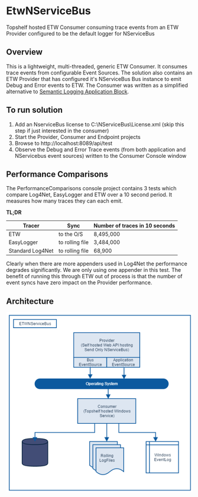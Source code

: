 # EtwNServiceBus

Topshelf hosted ETW Consumer consuming trace events from an ETW Provider configured to be the default logger for NServiceBus

## Overview

This is a lightweight, multi-threaded, generic ETW Consumer. It consumes trace events from configurable Event Sources. The solution also contains an ETW Provider that has configured it's NServiceBus Bus instance to emit Debug and Error events to ETW.
The Consumer was written as a simplified alternative to [Semantic Logging Application Block](https://msdn.microsoft.com/en-us/library/dn440729(v=pandp.60).aspx).

## To run solution

1. Add an NserviceBus license to C:\NServiceBus\License.xml (skip this step if just interested in the consumer)
2. Start the Provider, Consumer and Endpoint projects
3. Browse to http://localhost:8089/api/test
4. Observe the Debug and Error Trace events (from both application and NServicebus event sources) written to the Consumer Console window

## Performance Comparisons

The PerformanceComparisons console project contains 3 tests which compare Log4Net, EasyLogger and ETW over a 10 second period.  It measures how many traces they can each emit.

**TL;DR**

| Tracer            | Sync             | Number of traces in 10 seconds  |
| ----------------- | ---------------- | ------------------------------- |
| ETW               | to the O/S       | 8,495,000                       |
| EasyLogger        | to rolling file  | 3,484,000                       |
| Standard Log4Net  | to rolling file  |    68,900                       |                                  |

Clearly when there are more appenders used in Log4Net the performance degrades significantly. We are only using one appender in this test. The benefit of running this through ETW out of process is that the number of event syncs have zero impact on the Provider performance.

## Architecture

![Image of Architecture](https://github.com/seantarogers/EtwNServiceBus/blob/master/EtwNServiceBusOverview.png)
